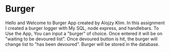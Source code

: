 # Burger

Hello and Welcome to Burger App created by Alojzy Klim. In this assignment I created a burger logger with My SQL, node express, and handlebars. To Use the App, You can input a "burger" of choice. Once entered it will be on "waiting to be devoured list". Once devoured button is hit, the burger will change list to "has been devoured". Burger will be stored in the database.